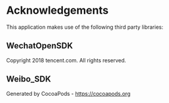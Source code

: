 # Acknowledgements
This application makes use of the following third party libraries:

## WechatOpenSDK

Copyright 2018 tencent.com. All rights reserved.


## Weibo_SDK


Generated by CocoaPods - https://cocoapods.org
